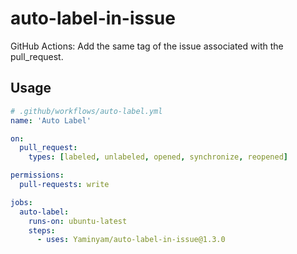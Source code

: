 # auto-label-in-issue

GitHub Actions: Add the same tag of the issue associated with the pull_request.

## Usage

```yml
# .github/workflows/auto-label.yml
name: 'Auto Label'

on:
  pull_request:
    types: [labeled, unlabeled, opened, synchronize, reopened]

permissions:
  pull-requests: write

jobs:
  auto-label:
    runs-on: ubuntu-latest
    steps:
      - uses: Yaminyam/auto-label-in-issue@1.3.0
```
